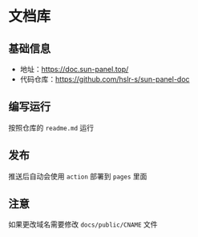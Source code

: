 # 文档库

## 基础信息

- 地址：https://doc.sun-panel.top/
- 代码仓库：https://github.com/hslr-s/sun-panel-doc

## 编写运行
按照仓库的 `readme.md` 运行

## 发布

推送后自动会使用 `action` 部署到 `pages` 里面

## 注意
如果更改域名需要修改 `docs/public/CNAME` 文件
